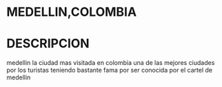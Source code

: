 # MEDELLIN,COLOMBIA
# DESCRIPCION 
 medellin la ciudad mas visitada en colombia una de las mejores ciudades por los turistas teniendo bastante fama por ser conocida por el cartel de medellin
